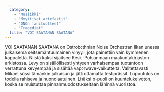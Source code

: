 ```yaml
---
  category: 
    - "Musiikki"
    - "Myyttiset artefaktit"
    - "ONOn fanituotteet"
    - "Tragediat"
  title: "VOI SAATANAN SAATANA"
---
```

VOI SAATANAN SAATANA on Ostrobothnian Noise Orchestran Ilkan unessa julkaisema seitsemäntuumainen vinyyli, jota painettiin vain kymmenen kappaletta. Niistä kaksi sijaitsee Keski-Pohjanmaan maakuntakirjaston arkistossa. Levy on sisällöllisesti yhtyeen varhaisempaa tuotantoon verrattuna kevyempää ja sisältää vaporwave-vaikutteita. Valitettavasti Mikael sössi tämänkin julkaisun ja jätti ottamatta testiprässit. Lopputulos on todella rahiseva ja huonolaatuinen. Lisäksi b-puoli on kuuntelukelvoton, koska se muistuttaa pinnanmuodostukseltaan lähinnä vuoristoa.